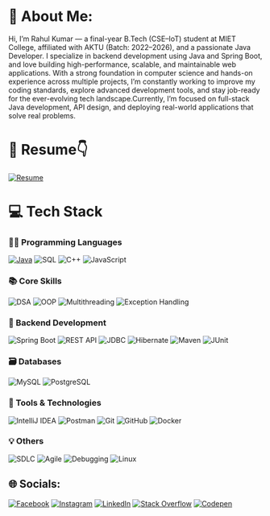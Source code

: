 # 💫 About Me:
Hi, I’m Rahul Kumar — a final-year B.Tech (CSE–IoT) student at MIET College, affiliated with AKTU (Batch: 2022–2026), and a passionate Java Developer. I specialize in backend development using Java and Spring Boot, and love building high-performance, scalable, and maintainable web applications. With a strong foundation in computer science and hands-on experience across multiple projects, I’m constantly working to improve my coding standards, explore advanced development tools, and stay job-ready for the ever-evolving tech landscape.Currently, I’m focused on full-stack Java development, API design, and deploying real-world applications that solve real problems.

# 📄 Resume👇

 [![Resume](https://img.shields.io/badge/Resume-PDF-red?style=for-the-badge&logo=adobeacrobatreader&logoColor=white)](https://rahul.xeel.in/rahulxeel.pdf)

# 💻 Tech Stack

### 👨‍💻 Programming Languages
[![Java](https://img.shields.io/badge/Java-%231572B6.svg?style=for-the-badge&logo=openjdk&logoColor=white)](https://rahul.xeel.in)
![SQL](https://img.shields.io/badge/SQL-4479A1?style=for-the-badge&logo=mysql&logoColor=white)
![C++](https://img.shields.io/badge/C++-00599C?style=for-the-badge&logo=c%2B%2B&logoColor=white)
![JavaScript](https://img.shields.io/badge/JavaScript-F7DF1E?style=for-the-badge&logo=javascript&logoColor=black)

### 📚 Core Skills
![DSA](https://img.shields.io/badge/DSA-Important-orange?style=for-the-badge)
![OOP](https://img.shields.io/badge/OOP-Principles-blue?style=for-the-badge)
![Multithreading](https://img.shields.io/badge/Multithreading-Enabled-darkgreen?style=for-the-badge)
![Exception Handling](https://img.shields.io/badge/Exception--Handling-TryCatch-red?style=for-the-badge)

### 🔧 Backend Development
![Spring Boot](https://img.shields.io/badge/Spring%20Boot-6DB33F?style=for-the-badge&logo=springboot&logoColor=white)
![REST API](https://img.shields.io/badge/REST--API-Working-0052CC?style=for-the-badge)
![JDBC](https://img.shields.io/badge/JDBC-Database-yellow?style=for-the-badge)
![Hibernate](https://img.shields.io/badge/Hibernate-JPA-59666C?style=for-the-badge&logo=hibernate&logoColor=white)
![Maven](https://img.shields.io/badge/Maven-BuildTool-red?style=for-the-badge&logo=apachemaven&logoColor=white)
![JUnit](https://img.shields.io/badge/JUnit-Testing-25A162?style=for-the-badge)

### 🗃️ Databases
![MySQL](https://img.shields.io/badge/MySQL-005C84?style=for-the-badge&logo=mysql&logoColor=white)
![PostgreSQL](https://img.shields.io/badge/PostgreSQL-316192?style=for-the-badge&logo=postgresql&logoColor=white)

### 🧰 Tools & Technologies
![IntelliJ IDEA](https://img.shields.io/badge/IntelliJIDEA-000000.svg?style=for-the-badge&logo=intellijidea&logoColor=white)
![Postman](https://img.shields.io/badge/Postman-FF6C37?style=for-the-badge&logo=postman&logoColor=white)
![Git](https://img.shields.io/badge/Git-F05032?style=for-the-badge&logo=git&logoColor=white)
![GitHub](https://img.shields.io/badge/GitHub-181717?style=for-the-badge&logo=github&logoColor=white)
![Docker](https://img.shields.io/badge/Docker-2496ED?style=for-the-badge&logo=docker&logoColor=white)

### 💡 Others
![SDLC](https://img.shields.io/badge/SDLC-Process-lightgrey?style=for-the-badge)
![Agile](https://img.shields.io/badge/Agile-Workflow-blueviolet?style=for-the-badge)
![Debugging](https://img.shields.io/badge/Debugging-Skill-important?style=for-the-badge)
![Linux](https://img.shields.io/badge/Linux-CommandLine-black?style=for-the-badge&logo=linux&logoColor=white)

## 🌐 Socials:
[![Facebook](https://img.shields.io/badge/Facebook-%231877F2.svg?logo=Facebook&logoColor=white)](https://facebook.com/rahulxeel) [![Instagram](https://img.shields.io/badge/Instagram-%23E4405F.svg?logo=Instagram&logoColor=white)](https://instagram.com/rahulxeel) [![LinkedIn](https://img.shields.io/badge/LinkedIn-%230077B5.svg?logo=linkedin&logoColor=white)](https://linkedin.com/in/rahulxeel) [![Stack Overflow](https://img.shields.io/badge/-Stackoverflow-FE7A16?logo=stack-overflow&logoColor=white)](https://stackoverflow.com/users/rahulxeel) [![Codepen](https://img.shields.io/badge/Codepen-000000?style=for-the-badge&logo=codepen&logoColor=white)](https://codepen.io/rahulxeel) 

<!-- Proudly created with GPRM ( https://gprm.itsvg.in ) -->
